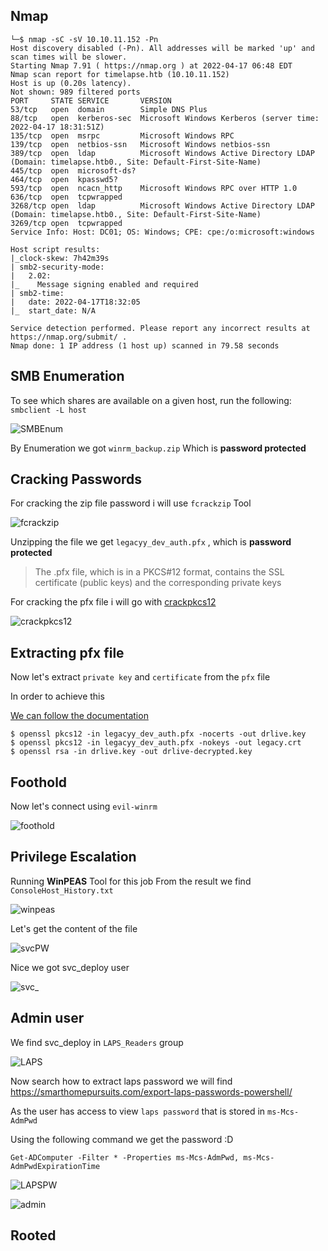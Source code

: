 ## Nmap
```
└─$ nmap -sC -sV 10.10.11.152 -Pn
Host discovery disabled (-Pn). All addresses will be marked 'up' and scan times will be slower.
Starting Nmap 7.91 ( https://nmap.org ) at 2022-04-17 06:48 EDT
Nmap scan report for timelapse.htb (10.10.11.152)
Host is up (0.20s latency).
Not shown: 989 filtered ports
PORT     STATE SERVICE       VERSION
53/tcp   open  domain        Simple DNS Plus
88/tcp   open  kerberos-sec  Microsoft Windows Kerberos (server time: 2022-04-17 18:31:51Z)
135/tcp  open  msrpc         Microsoft Windows RPC
139/tcp  open  netbios-ssn   Microsoft Windows netbios-ssn
389/tcp  open  ldap          Microsoft Windows Active Directory LDAP (Domain: timelapse.htb0., Site: Default-First-Site-Name)
445/tcp  open  microsoft-ds?
464/tcp  open  kpasswd5?
593/tcp  open  ncacn_http    Microsoft Windows RPC over HTTP 1.0
636/tcp  open  tcpwrapped
3268/tcp open  ldap          Microsoft Windows Active Directory LDAP (Domain: timelapse.htb0., Site: Default-First-Site-Name)
3269/tcp open  tcpwrapped
Service Info: Host: DC01; OS: Windows; CPE: cpe:/o:microsoft:windows

Host script results:
|_clock-skew: 7h42m39s
| smb2-security-mode: 
|   2.02: 
|_    Message signing enabled and required
| smb2-time: 
|   date: 2022-04-17T18:32:05
|_  start_date: N/A

Service detection performed. Please report any incorrect results at https://nmap.org/submit/ .
Nmap done: 1 IP address (1 host up) scanned in 79.58 seconds

```

## SMB Enumeration
To see which shares are available on a given host, run the following:
`smbclient -L host`

![SMBEnum](https://user-images.githubusercontent.com/8396956/163711059-dd9add63-ceb8-4b52-b746-8f41f525896c.png)

By Enumeration we got `winrm_backup.zip` Which is **password protected**

## Cracking Passwords

For cracking the zip file password i will use `fcrackzip` Tool 

![fcrackzip](https://user-images.githubusercontent.com/8396956/163711472-42cae6aa-0515-4c7f-8e2b-3af1c47ffa7c.png)

Unzipping the file we get `legacyy_dev_auth.pfx` ,  which is **password protected**

>The .pfx file, which is in a PKCS#12 format, contains the SSL certificate (public keys) and the corresponding private keys

For cracking the pfx file i will go with [crackpkcs12](https://github.com/crackpkcs12/crackpkcs12)

![crackpkcs12](https://user-images.githubusercontent.com/8396956/163711715-6101e3b6-6de4-4505-b990-c689b83b636a.png)

## Extracting pfx file

Now let's extract `private key` and `certificate` from the `pfx` file

In order to achieve this 

[We can follow the documentation](https://www.ibm.com/docs/en/arl/9.7?topic=certification-extracting-certificate-keys-from-pfx-file)


```
$ openssl pkcs12 -in legacyy_dev_auth.pfx -nocerts -out drlive.key
$ openssl pkcs12 -in legacyy_dev_auth.pfx -nokeys -out legacy.crt
$ openssl rsa -in drlive.key -out drlive-decrypted.key

```

## Foothold

Now let's connect using `evil-winrm`

![foothold](https://user-images.githubusercontent.com/8396956/163712269-3e56f7cb-e948-4415-91a7-cd85af653810.png)

## Privilege Escalation  
Running **WinPEAS** Tool for this job 
From the result we find `ConsoleHost_History.txt`

![winpeas](https://user-images.githubusercontent.com/8396956/163712784-531ca871-1a08-4f23-995d-37397a08add6.png)

Let's get the content of the file 

![svcPW](https://user-images.githubusercontent.com/8396956/163713074-88b4b439-38d4-4193-aeb4-977aa729a01d.png)

Nice we got svc_deploy user 

![svc_](https://user-images.githubusercontent.com/8396956/163713206-25614095-ab1f-41da-90c6-ec86095a3cd6.png)

## Admin user 
We find svc_deploy in `LAPS_Readers` group

![LAPS](https://user-images.githubusercontent.com/8396956/163713277-03c20992-ab74-416c-b3e5-2d20a154fba3.png)

Now search how to extract laps password we will find https://smarthomepursuits.com/export-laps-passwords-powershell/

As the user has access to view `laps password` that is stored in `ms-Mcs-AdmPwd`

Using the following command we get the password :D 

`Get-ADComputer -Filter * -Properties ms-Mcs-AdmPwd, ms-Mcs-AdmPwdExpirationTime`



![LAPSPW](https://user-images.githubusercontent.com/8396956/163713490-c9389202-31e1-4b51-b1e4-71e6139282d7.png)


![admin](https://user-images.githubusercontent.com/8396956/163713590-3319b76f-7045-4cd7-bfab-2f88839c3a96.png)


## Rooted
